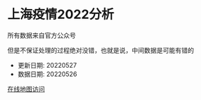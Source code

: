 # 上海疫情2022分析

所有数据来自官方公众号

但是不保证处理的过程绝对没错，也就是说，中间数据是可能有错的

- 更新日期: 20220527
- 数据日期: 20220526

[在线地图访问](https://qhduan.github.io/sh-cov/)
